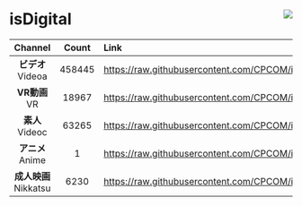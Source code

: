 # isDigital <img align="right" src="https://img.shields.io/github/last-commit/CPCOM/isDigital"/>  
  
| Channel | Count | Link |  
| :-----: | :---: | :--- |  
|**ビデオ**<br />Videoa | 458445 | https://raw.githubusercontent.com/CPCOM/isDigital/main/Videoa.txt |  
|**VR動画**<br />VR | 18967 | https://raw.githubusercontent.com/CPCOM/isDigital/main/VR.txt |  
|**素人**<br />Videoc | 63265 | https://raw.githubusercontent.com/CPCOM/isDigital/main/Videoc.txt |  
|**アニメ**<br />Anime | 1 | https://raw.githubusercontent.com/CPCOM/isDigital/main/Anime.txt |  
|**成人映画**<br />Nikkatsu | 6230 | https://raw.githubusercontent.com/CPCOM/isDigital/main/Nikkatsu.txt |  